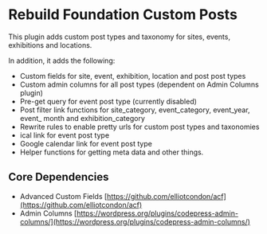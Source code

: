 Rebuild Foundation Custom Posts
===

This plugin adds custom post types and taxonomy for sites, events, exhibitions and locations. 

In addition, it adds the following:

* Custom fields for site, event, exhibition, location and post post types
* Custom admin columns for all post types (dependent on Admin Columns plugin)
* Pre-get query for event post type (currently disabled)
* Post filter link functions for site_category, event_category, event_year, event_ month and exhibition_category
* Rewrite rules to enable pretty urls for custom post types and taxonomies
* ical link for event post type
* Google calendar link for event post type
* Helper functions for getting meta data and other things.

Core Dependencies
---------------
* Advanced Custom Fields [https://github.com/elliotcondon/acf](https://github.com/elliotcondon/acf)
* Admin Columns [https://wordpress.org/plugins/codepress-admin-columns/](https://wordpress.org/plugins/codepress-admin-columns/)
